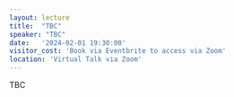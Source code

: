 ```yaml
---
layout: lecture
title:  "TBC"
speaker: "TBC"
date:   '2024-02-01 19:30:00'
visitor_cost: 'Book via Eventbrite to access via Zoom'
location: 'Virtual Talk via Zoom'
---
```

TBC